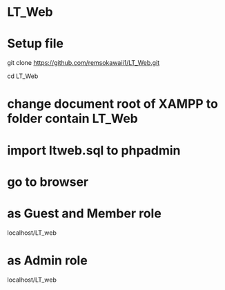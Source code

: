# LT_Web
# Setup file

git clone https://github.com/remsokawaii1/LT_Web.git

cd LT_Web 

# change document root of XAMPP to folder contain LT_Web

# import ltweb.sql to phpadmin

# go to browser 
# as Guest and Member role
localhost/LT_web 
# as Admin role
localhost/LT_web 


